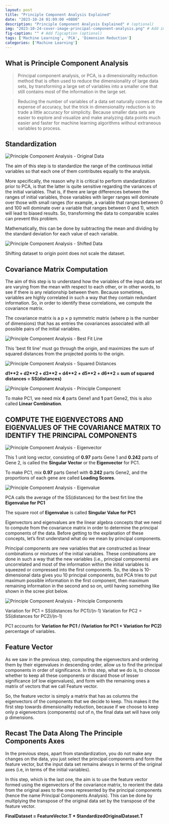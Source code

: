 ```yaml
---
layout: post
title: "Principle Component Analysis Explained"
date: "2023-10-24 01:09:00 +0800"
description: "Principle Component Analysis Explained" # (optional)
img: "2023-10-24-cover-image-principal-component-analysis.png" # Add image post (optional)
fig-caption: "" # Add figcaption (optional)
tags: ['Machine Learning', 'PCA', 'Dimension Reduction']
categories: ['Machine Learning']
---
```


## What is Principle Component Analysis

> Principal component analysis, or PCA, is a dimensionality reduction method that is often used to reduce the dimensionality of large data sets, by transforming a large set of variables into a smaller one that still contains most of the information in the large set.

> Reducing the number of variables of a data set naturally comes at the expense of accuracy, but the trick in dimensionality reduction is to trade a little accuracy for simplicity. Because smaller data sets are easier to explore and visualize and make analyzing data points much easier and faster for machine learning algorithms without extraneous variables to process.

## Standardization

![Principle Component Analysis - Original Data]({{site.baseurl}}/assets/img/2023-10-24/pca-01.png)

The aim of this step is to standardize the range of the continuous initial variables so that each one of them contributes equally to the analysis.

More specifically, the reason why it is critical to perform standardization prior to PCA, is that the latter is quite sensitive regarding the variances of the initial variables. That is, if there are large differences between the ranges of initial variables, those variables with larger ranges will dominate over those with small ranges (for example, a variable that ranges between 0 and 100 will dominate over a variable that ranges between 0 and 1), which will lead to biased results. So, transforming the data to comparable scales can prevent this problem.

Mathematically, this can be done by subtracting the mean and dividing by the standard deviation for each value of each variable.

![Principle Component Analysis - Shifted Data]({{site.baseurl}}/assets/img/2023-10-24/pca-02.png)

Shifting dataset to origin point does not scale the dataset.

## Covariance Matrix Computation

The aim of this step is to understand how the variables of the input data set are varying from the mean with respect to each other, or in other words, to see if there is any relationship between them. Because sometimes, variables are highly correlated in such a way that they contain redundant information. So, in order to identify these correlations, we compute the covariance matrix.

The covariance matrix is a p × p symmetric matrix (where p is the number of dimensions) that has as entries the covariances associated with all possible pairs of the initial variables.

![Principle Component Analysis - Best Fit Line]({{site.baseurl}}/assets/img/2023-10-24/pca-03.png)

This 'best fit line' must go through the origin, and maximizes the sum of squared distances from the projected points to the origin.

![Principle Component Analysis - Squared Distances]({{site.baseurl}}/assets/img/2023-10-24/pca-04.png)

**d1\*\*2 + d2\*\*2 + d3\*\*2 + d4\*\*2 + d5\*\*2 + d6\*\*2 = sum of squared distances = SS(distances)**

![Principle Component Analysis - Principle Component]({{site.baseurl}}/assets/img/2023-10-24/pca-05.png)

To make PC1, we need mix **4** parts Gene1 and **1** part Gene2, this is also called **Linear Combination**.

## COMPUTE THE EIGENVECTORS AND EIGENVALUES OF THE COVARIANCE MATRIX TO IDENTIFY THE PRINCIPAL COMPONENTS

![Principle Component Analysis - Eigenvector]({{site.baseurl}}/assets/img/2023-10-24/pca-06.png)

This 1 unit long vector, consisting of **0.97** parts Gene 1 and **0.242** parts of Gene 2, is called the **Singular Vector** or the **Eigenvector** for PC1.

To make PC1, mix **0.97** parts Gene1 with **0.242** parts Gene2, and the proportions of each gene are called **Loading Scores**.

![Principle Component Analysis - Eigenvalue]({{site.baseurl}}/assets/img/2023-10-24/pca-07.png)

PCA calls the average of the SS(distances) for the best firt line the **Eigenvalue for PC1**

The square root of **Eigenvalue** is called **Singular Value for PC1**

Eigenvectors and eigenvalues are the linear algebra concepts that we need to compute from the covariance matrix in order to determine the principal components of the data. Before getting to the explanation of these concepts, let’s first understand what do we mean by principal components.

Principal components are new variables that are constructed as linear combinations or mixtures of the initial variables. These combinations are done in such a way that the new variables (i.e., principal components) are uncorrelated and most of the information within the initial variables is squeezed or compressed into the first components. So, the idea is 10-dimensional data gives you 10 principal components, but PCA tries to put maximum possible information in the first component, then maximum remaining information in the second and so on, until having something like shown in the scree plot below.

![Principle Component Analysis - Principle Components]({{site.baseurl}}/assets/img/2023-10-24/pca-08.png)

Variation for PC1 = SS(distances for PC1)/(n-1)
Variation for PC2 = SS(distances for PC2)/(n-1)

PC1 accounts for **Variation for PC1 / (Variation for PC1 + Variation for PC2)** percentage of variables.

## Feature Vector

As we saw in the previous step, computing the eigenvectors and ordering them by their eigenvalues in descending order, allow us to find the principal components in order of significance. In this step, what we do is, to choose whether to keep all these components or discard those of lesser significance (of low eigenvalues), and form with the remaining ones a matrix of vectors that we call Feature vector.

So, the feature vector is simply a matrix that has as columns the eigenvectors of the components that we decide to keep. This makes it the first step towards dimensionality reduction, because if we choose to keep only p eigenvectors (components) out of n, the final data set will have only p dimensions.

## Recast The Data Along The Principle Components Axes

In the previous steps, apart from standardization, you do not make any changes on the data, you just select the principal components and form the feature vector, but the input data set remains always in terms of the original axes (i.e, in terms of the initial variables).

In this step, which is the last one, the aim is to use the feature vector formed using the eigenvectors of the covariance matrix, to reorient the data from the original axes to the ones represented by the principal components (hence the name Principal Components Analysis). This can be done by multiplying the transpose of the original data set by the transpose of the feature vector.

**FinalDataset = FeatureVector.T * StandardizedOriginalDataset.T**